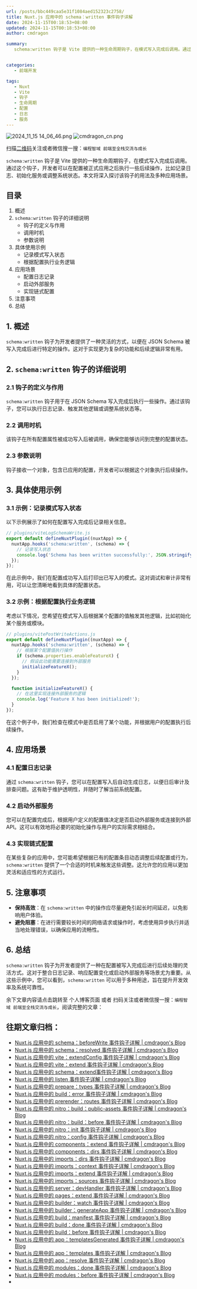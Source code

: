 ```yaml
---
url: /posts/bbc449caa5e31f1084aed152323c2758/
title: Nuxt.js 应用中的 schema：written 事件钩子详解
date: 2024-11-15T00:18:53+08:00
updated: 2024-11-15T00:18:53+08:00
author: cmdragon

summary:
   schema:written 钩子是 Vite 提供的一种生命周期钩子，在模式写入完成后调用。通过这个钩子，开发者可以在配置被正式应用之后执行一些后续操作，比如记录日志、初始化服务或调整系统状态。本文将深入探讨该钩子的用法及多种应用场景。


categories:
   - 前端开发

tags:
   - Nuxt
   - Vite
   - 钩子
   - 生命周期
   - 配置
   - 日志
   - 服务
---
```


<img src="/images/2024_11_15 14_06_46.png" title="2024_11_15 14_06_46.png" alt="2024_11_15 14_06_46.png"/>

<img src="https://api2.cmdragon.cn/upload/cmder/20250304_012821924.jpg" title="cmdragon_cn.png" alt="cmdragon_cn.png"/>


扫描[二维码](https://api2.cmdragon.cn/upload/cmder/20250304_012821924.jpg)关注或者微信搜一搜：`编程智域 前端至全栈交流与成长`



`schema:written` 钩子是 Vite 提供的一种生命周期钩子，在模式写入完成后调用。通过这个钩子，开发者可以在配置被正式应用之后执行一些后续操作，比如记录日志、初始化服务或调整系统状态。本文将深入探讨该钩子的用法及多种应用场景。

## 目录

1. 概述
2. `schema:written` 钩子的详细说明
   - 钩子的定义与作用
   - 调用时机
   - 参数说明
3. 具体使用示例
   - 记录模式写入状态
   - 根据配置执行业务逻辑
4. 应用场景
   - 配置日志记录
   - 启动外部服务
   - 实现链式配置
5. 注意事项
6. 总结

## 1. 概述

`schema:written` 钩子为开发者提供了一种灵活的方式，以便在 JSON Schema 被写入完成后进行特定的操作。这对于实现更为复杂的功能和后续逻辑非常有用。

## 2. `schema:written` 钩子的详细说明

### 2.1 钩子的定义与作用

`schema:written` 钩子用于在 JSON Schema 写入完成后执行一些操作。通过该钩子，您可以执行日志记录、触发其他逻辑或调整系统状态等。

### 2.2 调用时机

该钩子在所有配置属性被成功写入后被调用，确保您能够访问到完整的配置状态。

### 2.3 参数说明

钩子接收一个对象，包含已应用的配置，开发者可以根据这个对象执行后续操作。

## 3. 具体使用示例

### 3.1 示例：记录模式写入状态

以下示例展示了如何在配置写入完成后记录相关信息。

```javascript
// plugins/viteLogSchemaWrite.js
export default defineNuxtPlugin((nuxtApp) => {
  nuxtApp.hooks('schema:written', (schema) => {
    // 记录写入状态
    console.log('Schema has been written successfully:', JSON.stringify(schema, null, 2));
  });
});
```

在此示例中，我们在配置成功写入后打印出已写入的模式。这对调试和审计非常有用，可以让您清晰地看到具体的配置状态。

### 3.2 示例：根据配置执行业务逻辑

考虑以下情况，您希望在模式写入后根据某个配置的值触发其他逻辑，比如初始化某个服务或模块。

```javascript
// plugins/vitePostWriteActions.js
export default defineNuxtPlugin((nuxtApp) => {
  nuxtApp.hooks('schema:written', (schema) => {
    // 根据某个配置值执行操作
    if (schema.properties.enableFeatureX) {
      // 假设此功能需要连接到外部服务
      initializeFeatureX();
    }
  });

  function initializeFeatureX() {
    // 在这里实现连接外部服务的逻辑
    console.log('Feature X has been initialized!');
  }
});
```

在这个例子中，我们检查在模式中是否启用了某个功能，并根据用户的配置执行后续操作。

## 4. 应用场景

### 4.1 配置日志记录

通过 `schema:written` 钩子，您可以在配置写入后自动生成日志，以便日后审计及排查问题。这有助于维护透明性，并随时了解当前系统配置。

### 4.2 启动外部服务

您可以在配置完成后，根据用户定义的配置值决定是否启动外部服务或连接到外部 API。这可以有效地将必要的初始化操作与用户的实际需求相结合。

### 4.3 实现链式配置

在某些复杂的应用中，您可能希望根据已有的配置条目动态调整后续配置或行为，`schema:written` 提供了一个合适的时机来触发这些调整。这允许您的应用以更加灵活和适应性的方式运行。

## 5. 注意事项

- **保持高效**：在 `schema:written` 中的操作应尽量避免引起长时间延迟，以免影响用户体验。
- **避免阻塞**：在进行需要较长时间的网络请求或操作时，考虑使用异步执行并适当地处理错误，以确保应用的流畅性。

## 6. 总结

`schema:written` 钩子为开发者提供了一种在配置被写入完成后进行后续处理的灵活方式。这对于整合日志记录、响应配置变化或启动外部服务等场景尤为重要。从这些示例中，您可以看到，`schema:written` 可以用于多种用途，旨在提升开发效率及系统可靠性。


余下文章内容请点击跳转至 个人博客页面 或者 扫码关注或者微信搜一搜：`编程智域 前端至全栈交流与成长`，阅读完整的文章：

## 往期文章归档：

- [Nuxt.js 应用中的 schema：beforeWrite 事件钩子详解 | cmdragon's Blog](https://blog.cmdragon.cn/posts/9303f1529d95797ca3241f21e2fbc34d/)
- [Nuxt.js 应用中的 schema：resolved 事件钩子详解 | cmdragon's Blog](https://blog.cmdragon.cn/posts/0a60978d2ce7bbcd5b86f9de0e5c99e2/)
- [Nuxt.js 应用中的 vite：extendConfig 事件钩子详解 | cmdragon's Blog](https://blog.cmdragon.cn/posts/7f2f4ee1ef433b4a19daa99da7bd9f07/)
- [Nuxt.js 应用中的 vite：extend 事件钩子详解 | cmdragon's Blog](https://blog.cmdragon.cn/posts/cdba81aa5bb32dcc233a8bd29adee923/)
- [Nuxt.js 应用中的 schema：extend事件钩子详解 | cmdragon's Blog](https://blog.cmdragon.cn/posts/b1d6a0b2258a699dc8415d298eecab45/)
- [Nuxt.js 应用中的 listen 事件钩子详解 | cmdragon's Blog](https://blog.cmdragon.cn/posts/59f320ae722d9803c0c4eb42ccb295b2/)
- [Nuxt.js 应用中的 prepare：types 事件钩子详解 | cmdragon's Blog](https://blog.cmdragon.cn/posts/68419c6dd94db64cbb46673ab19a5146/)
- [Nuxt.js 应用中的 build：error 事件钩子详解 | cmdragon's Blog](https://blog.cmdragon.cn/posts/4a5e09829cf63001943fc481d69e01e0/)
- [Nuxt.js 应用中的 prerender：routes 事件钩子详解 | cmdragon's Blog](https://blog.cmdragon.cn/posts/7a11deaf9e3d140fd18d7ad3cde4b9d7/)
- [Nuxt.js 应用中的 nitro：build：public-assets 事件钩子详解 | cmdragon's Blog](https://blog.cmdragon.cn/posts/271508b42bc005f41e4fa31830a84e83/)
- [Nuxt.js 应用中的 nitro：build：before 事件钩子详解 | cmdragon's Blog](https://blog.cmdragon.cn/posts/a2820600faa85b49967d91cb7617c284/)
- [Nuxt.js 应用中的 nitro：init 事件钩子详解 | cmdragon's Blog](https://blog.cmdragon.cn/posts/a8d7636d5643bafcee2bcc1767dcfa3b/)
- [Nuxt.js 应用中的 nitro：config 事件钩子详解 | cmdragon's Blog](https://blog.cmdragon.cn/posts/927aa434dc4886c8c357c9000e072b19/)
- [Nuxt.js 应用中的 components：extend 事件钩子详解 | cmdragon's Blog](https://blog.cmdragon.cn/posts/1189b069abd2cfe9869abbbb4f7f340b/)
- [Nuxt.js 应用中的 components：dirs 事件钩子详解 | cmdragon's Blog](https://blog.cmdragon.cn/posts/06467028093d81da701fced5b84150cb/)
- [Nuxt.js 应用中的 imports：dirs 事件钩子详解 | cmdragon's Blog](https://blog.cmdragon.cn/posts/d59459d9a47584d99ecdca9732024835/)
- [Nuxt.js 应用中的 imports：context 事件钩子详解 | cmdragon's Blog](https://blog.cmdragon.cn/posts/e94c7e1071e2541e95713c53eafd79ef/)
- [Nuxt.js 应用中的 imports：extend 事件钩子详解 | cmdragon's Blog](https://blog.cmdragon.cn/posts/1d6dcd3025621c288fddb7d17465133c/)
- [Nuxt.js 应用中的 imports：sources 事件钩子详解 | cmdragon's Blog](https://blog.cmdragon.cn/posts/cf392e5071f22b4179114cece7e0e8b1/)
- [Nuxt.js 应用中的 server：devHandler 事件钩子详解 | cmdragon's Blog](https://blog.cmdragon.cn/posts/e3271aac91ec30fc15176811b001ed48/)
- [Nuxt.js 应用中的 pages：extend 事件钩子详解 | cmdragon's Blog](https://blog.cmdragon.cn/posts/22eb7478a08b6f78043cd5fae24c7ad4/)
- [Nuxt.js 应用中的 builder：watch 事件钩子详解 | cmdragon's Blog](https://blog.cmdragon.cn/posts/4cfe5f35f1a903646731a6c05a54d1dc/)
- [Nuxt.js 应用中的 builder：generateApp 事件钩子详解 | cmdragon's Blog](https://blog.cmdragon.cn/posts/1191139984bd4df519af6d16a616949e/)
- [Nuxt.js 应用中的 build：manifest 事件钩子详解 | cmdragon's Blog](https://blog.cmdragon.cn/posts/d69fdaae50601566d6f15c4e837c7cf3/)
- [Nuxt.js 应用中的 build：done 事件钩子详解 | cmdragon's Blog](https://blog.cmdragon.cn/posts/7b79085749b7f156ed36cf16fca42310/)
- [Nuxt.js 应用中的 build：before 事件钩子详解 | cmdragon's Blog](https://blog.cmdragon.cn/posts/81e5857d6d3ff5e375f0f6734e25daac/)
- [Nuxt.js 应用中的 app：templatesGenerated 事件钩子详解 | cmdragon's Blog](https://blog.cmdragon.cn/posts/3c565b88d4290c513e7c55ef934ec509/)
- [Nuxt.js 应用中的 app：templates 事件钩子详解 | cmdragon's Blog](https://blog.cmdragon.cn/posts/628fd1621bd298e33c2182dc18d36ea8/)
- [Nuxt.js 应用中的 app：resolve 事件钩子详解 | cmdragon's Blog](https://blog.cmdragon.cn/posts/dd9f1dcc573a828d78d2dc657b7d5c56/)
- [Nuxt.js 应用中的 modules：done 事件钩子详解 | cmdragon's Blog](https://blog.cmdragon.cn/posts/6427994cfc82edf8e740eb2b3edcead4/)
- [Nuxt.js 应用中的 modules：before 事件钩子详解 | cmdragon's Blog](https://blog.cmdragon.cn/posts/62721fbcf90812e7cb4f8192dad8c51b/)
-

